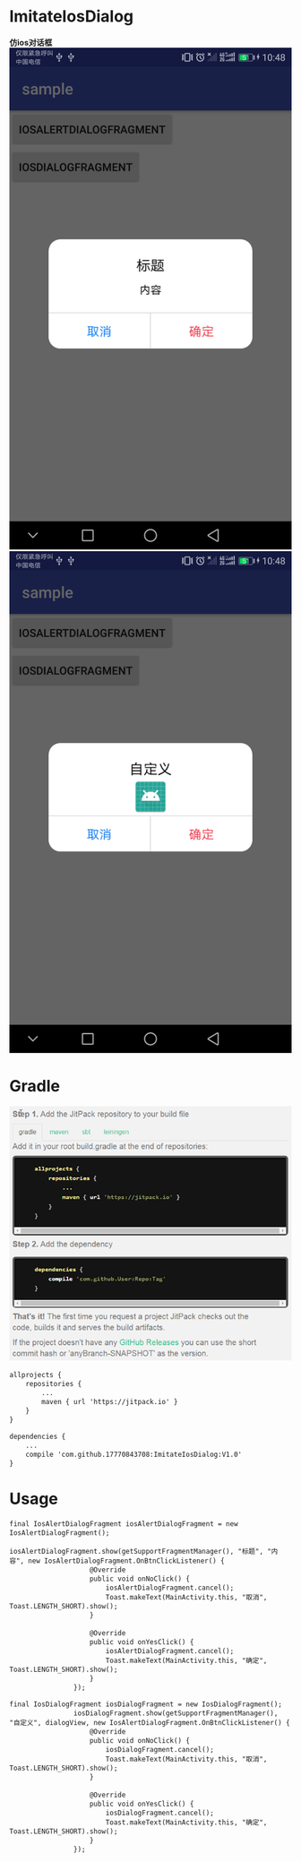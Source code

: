 # ImitateIosDialog
**仿ios对话框**
![Image text](https://github.com/17770843708/ImitateIosDialog/blob/master/Screenshot_20180319-104832.png)
![Image text](https://github.com/17770843708/ImitateIosDialog/blob/master/Screenshot_20180319-104856.png)

# Gradle
![Image text](https://github.com/17770843708/ImitateIosDialog/blob/master/20180319110549.png)
```
allprojects {
    repositories {
        ...
        maven { url 'https://jitpack.io' }
    }
}
```
```
dependencies {
    ...
    compile 'com.github.17770843708:ImitateIosDialog:V1.0'
}
```

# Usage
```
final IosAlertDialogFragment iosAlertDialogFragment = new IosAlertDialogFragment();
                iosAlertDialogFragment.show(getSupportFragmentManager(), "标题", "内容", new IosAlertDialogFragment.OnBtnClickListener() {
                    @Override
                    public void onNoClick() {
                        iosAlertDialogFragment.cancel();
                        Toast.makeText(MainActivity.this, "取消", Toast.LENGTH_SHORT).show();
                    }

                    @Override
                    public void onYesClick() {
                        iosAlertDialogFragment.cancel();
                        Toast.makeText(MainActivity.this, "确定", Toast.LENGTH_SHORT).show();
                    }
                });
```
```
final IosDialogFragment iosDialogFragment = new IosDialogFragment();
                iosDialogFragment.show(getSupportFragmentManager(), "自定义", dialogView, new IosAlertDialogFragment.OnBtnClickListener() {
                    @Override
                    public void onNoClick() {
                        iosDialogFragment.cancel();
                        Toast.makeText(MainActivity.this, "取消", Toast.LENGTH_SHORT).show();
                    }

                    @Override
                    public void onYesClick() {
                        iosDialogFragment.cancel();
                        Toast.makeText(MainActivity.this, "确定", Toast.LENGTH_SHORT).show();
                    }
                });
```
